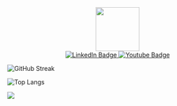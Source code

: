 <div id="header" align="center">
  <img src="https://media.giphy.com/media/JmPabUqU22FAbQYkzN/giphy.gif" width="100"/>
</div>

<div id="badges" align="center">
  <a href="https://www.linkedin.com/in/nymph-tea/">
    <img src="https://img.shields.io/badge/LinkedIn-blue?style=for-the-badge&logo=linkedin&logoColor=white" alt="LinkedIn Badge"/>
  </a>
  <a href="https://www.youtube.com/channel/UC8WyNw0cWU4nAXSuQMtNZug">
    <img src="https://img.shields.io/badge/YouTube-red?style=for-the-badge&logo=youtube&logoColor=white" alt="Youtube Badge"/>
  </a>
</div>

![GitHub Streak](https://github-readme-stats.vercel.app/api?username=FloofyJin&show_icons=true&theme=tokyonight)

![Top Langs](https://github-readme-stats.vercel.app/api/top-langs/?username=FloofyJin&layout=compact&align=center&theme=tokyonight)

<a href="https://github.com/FloofyJin">
  <img align="center" src="https://github-readme-stats.vercel.app/api/pin/?username=FloofyJin&repo=github-readme-stats&theme=buefy" />
</a>

<!--
**FloofyJin/FloofyJin** is a ✨ _special_ ✨ repository because its `README.md` (this file) appears on your GitHub profile.

Here are some ideas to get you started:

- 🔭 I’m currently working on ...
- 🌱 I’m currently learning ...
- 👯 I’m looking to collaborate on ...
- 🤔 I’m looking for help with ...
- 💬 Ask me about ...
- 📫 How to reach me: ...
- 😄 Pronouns: ...
- ⚡ Fun fact: ...
-->
